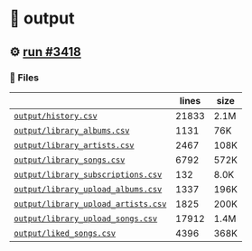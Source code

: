 # 📝  output 

## ⚙️ [run #3418](https://github.com/jwenerd/ytm-dl/actions/runs/13218281342)

### 📁 Files

|                                                                         |lines|size|
|-------------------------------------------------------------------------|-----|----|
|[`output/history.csv` ](output/history.csv)                              |21833|2.1M|
|[`output/library_albums.csv` ](output/library_albums.csv)                |1131 |76K |
|[`output/library_artists.csv` ](output/library_artists.csv)              |2467 |108K|
|[`output/library_songs.csv` ](output/library_songs.csv)                  |6792 |572K|
|[`output/library_subscriptions.csv` ](output/library_subscriptions.csv)  |132  |8.0K|
|[`output/library_upload_albums.csv` ](output/library_upload_albums.csv)  |1337 |196K|
|[`output/library_upload_artists.csv` ](output/library_upload_artists.csv)|1825 |200K|
|[`output/library_upload_songs.csv` ](output/library_upload_songs.csv)    |17912|1.4M|
|[`output/liked_songs.csv` ](output/liked_songs.csv)                      |4396 |368K|